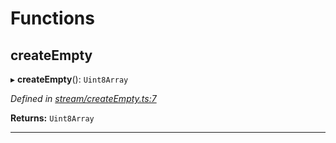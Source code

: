 

# Functions

<a id="createempty"></a>

##  createEmpty

▸ **createEmpty**(): `Uint8Array`

*Defined in [stream/createEmpty.ts:7](https://github.com/polkadot-js/common/blob/d47b865/packages/trie-codec/src/stream/createEmpty.ts#L7)*

**Returns:** `Uint8Array`

___

